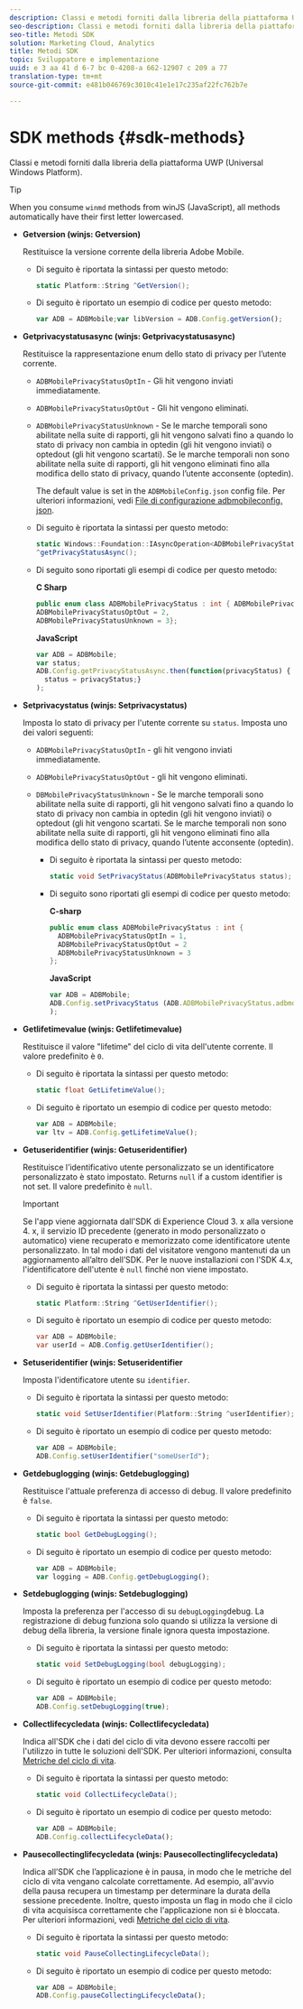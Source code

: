 ```yaml
---
description: Classi e metodi forniti dalla libreria della piattaforma UWP (Universal Windows Platform).
seo-description: Classi e metodi forniti dalla libreria della piattaforma UWP (Universal Windows Platform).
seo-title: Metodi SDK
solution: Marketing Cloud, Analytics
title: Metodi SDK
topic: Sviluppatore e implementazione
uuid: e 3 aa 41 d 6-7 bc 0-4208-a 662-12907 c 209 a 77
translation-type: tm+mt
source-git-commit: e481b046769c3010c41e1e17c235af22fc762b7e

---
```



# SDK methods {#sdk-methods}

Classi e metodi forniti dalla libreria della piattaforma UWP (Universal Windows Platform).

>[!TIP]
>
>When you consume `winmd` methods from winJS (JavaScript), all methods automatically have their first letter lowercased.

* **Getversion (winjs: Getversion)**

   Restituisce la versione corrente della libreria Adobe Mobile.

   * Di seguito è riportata la sintassi per questo metodo:

      ```csharp
      static Platform::String ^GetVersion();
      ```

   * Di seguito è riportato un esempio di codice per questo metodo:

      ```js
      var ADB = ADBMobile;var libVersion = ADB.Config.getVersion();
      ```

* **Getprivacystatusasync (winjs: Getprivacystatusasync)**

   Restituisce la rappresentazione enum dello stato di privacy per l’utente corrente.

   * `ADBMobilePrivacyStatusOptIn` - Gli hit vengono inviati immediatamente.
   * `ADBMobilePrivacyStatusOptOut` - Gli hit vengono eliminati.
   * `ADBMobilePrivacyStatusUnknown` - Se le marche temporali sono abilitate nella suite di rapporti, gli hit vengono salvati fino a quando lo stato di privacy non cambia in optedin (gli hit vengono inviati) o optedout (gli hit vengono scartati). Se le marche temporali non sono abilitate nella suite di rapporti, gli hit vengono eliminati fino alla modifica dello stato di privacy, quando l’utente acconsente (optedin).

      The default value is set in the `ADBMobileConfig.json` config file. Per ulteriori informazioni, vedi [File di configurazione adbmobileconfig. json](/help/universal-windows/c-configuration/c.json.md).

   * Di seguito è riportata la sintassi per questo metodo:

      ```csharp
      static Windows::Foundation::IAsyncOperation<ADBMobilePrivacyStatus>
      ^getPrivacyStatusAsync();
      ```

   * Di seguito sono riportati gli esempi di codice per questo metodo:

      **C Sharp**

      ```csharp
      public enum class ADBMobilePrivacyStatus : int { ADBMobilePrivacyStatusOptIn = 1, 
      ADBMobilePrivacyStatusOptOut = 2, 
      ADBMobilePrivacyStatusUnknown = 3};
      ```

      **JavaScript**

      ```javascript
      var ADB = ADBMobile;
      var status;
      ADB.Config.getPrivacyStatusAsync.then(function(privacyStatus) {
        status = privacyStatus;}
      );
      ```

* **Setprivacystatus (winjs: Setprivacystatus)**

   Imposta lo stato di privacy per l'utente corrente su `status`. Imposta uno dei valori seguenti:
   * `ADBMobilePrivacyStatusOptIn` - gli hit vengono inviati immediatamente.
   * `ADBMobilePrivacyStatusOptOut` - gli hit vengono eliminati.
   * `DBMobilePrivacyStatusUnknown` - Se le marche temporali sono abilitate nella suite di rapporti, gli hit vengono salvati fino a quando lo stato di privacy non cambia in optedin (gli hit vengono inviati) o optedout (gli hit vengono scartati. Se le marche temporali non sono abilitate nella suite di rapporti, gli hit vengono eliminati fino alla modifica dello stato di privacy, quando l’utente acconsente (optedin).

      * Di seguito è riportata la sintassi per questo metodo:

         ```csharp
         static void SetPrivacyStatus(ADBMobilePrivacyStatus status);
         ```

      * Di seguito sono riportati gli esempi di codice per questo metodo:

         **C-sharp**

         ```csharp
         public enum class ADBMobilePrivacyStatus : int { 
           ADBMobilePrivacyStatusOptIn = 1, 
           ADBMobilePrivacyStatusOptOut = 2
           ADBMobilePrivacyStatusUnknown = 3
         };
         ```

         **JavaScript**

         ```js
         var ADB = ADBMobile;
         ADB.Config.setPrivacyStatus (ADB.ADBMobilePrivacyStatus.adbmobilePrivacyStatusOptIn
         );
         ```

* **Getlifetimevalue (winjs: Getlifetimevalue)**

   Restituisce il valore "lifetime" del ciclo di vita dell'utente corrente. Il valore predefinito è `0`.

   * Di seguito è riportata la sintassi per questo metodo:

      ```csharp
      static float GetLifetimeValue(); 
      ```

   * Di seguito è riportato un esempio di codice per questo metodo:

      ```js
      var ADB = ADBMobile;
      var ltv = ADB.Config.getLifetimeValue();
      ```

* **Getuseridentifier (winjs: Getuseridentifier)**

   Restituisce l’identificativo utente personalizzato se un identificatore personalizzato è stato impostato. Returns `null` if a custom identifier is not set.
Il valore predefinito è `null`.

   >[!IMPORTANT]
   >
   >Se l'app viene aggiornata dall'SDK di Experience Cloud 3. x alla versione 4. x, il servizio ID precedente (generato in modo personalizzato o automatico) viene recuperato e memorizzato come identificatore utente personalizzato. In tal modo i dati del visitatore vengono mantenuti da un aggiornamento all’altro dell’SDK. Per le nuove installazioni con l'SDK 4.x, l'identificatore dell'utente è `null` finché non viene impostato.

   * Di seguito è riportata la sintassi per questo metodo:

      ```csharp
      static Platform::String ^GetUserIdentifier(); 
      ```

   * Di seguito è riportato un esempio di codice per questo metodo:

      ```csharp
      var ADB = ADBMobile;
      var userId = ADB.Config.getUserIdentifier(); 
      ```

* **Setuseridentifier (winjs: Setuseridentifier**

   Imposta l'identificatore utente su `identifier`.

   * Di seguito è riportata la sintassi per questo metodo:

      ```csharp
      static void SetUserIdentifier(Platform::String ^userIdentifier); 
      ```

   * Di seguito è riportato un esempio di codice per questo metodo:

      ```javascript
      var ADB = ADBMobile;
      ADB.Config.setUserIdentifier("someUserId");
      ```

* **Getdebuglogging (winjs: Getdebuglogging)**

   Restituisce l'attuale preferenza di accesso di debug. Il valore predefinito è `false`.

   * Di seguito è riportata la sintassi per questo metodo:

      ```csharp
      static bool GetDebugLogging();
      ```

   * Di seguito è riportato un esempio di codice per questo metodo:

      ```javascript
      var ADB = ADBMobile;
      var logging = ADB.Config.getDebugLogging();
      ```

* **Setdebuglogging (winjs: Setdebuglogging)**

   Imposta la preferenza per l'accesso di su `debugLogging`debug. La registrazione di debug funziona solo quando si utilizza la versione di debug della libreria, la versione finale ignora questa impostazione.

   * Di seguito è riportata la sintassi per questo metodo:

      ```csharp
      static void SetDebugLogging(bool debugLogging);
      ```

   * Di seguito è riportato un esempio di codice per questo metodo:

      ```js
      var ADB = ADBMobile;
      ADB.Config.setDebugLogging(true);
      ```

* **Collectlifecycledata (winjs: Collectlifecycledata)**

   Indica all'SDK che i dati del ciclo di vita devono essere raccolti per l'utilizzo in tutte le soluzioni dell'SDK. Per ulteriori informazioni, consulta  [Metriche del ciclo di vita](/help/universal-windows/metrics.md).

   * Di seguito è riportata la sintassi per questo metodo:

      ```csharp
      static void CollectLifecycleData();
      ```

   * Di seguito è riportato un esempio di codice per questo metodo:

      ```js
      var ADB = ADBMobile;
      ADB.Config.collectLifecycleData();
      ```

* **Pausecollectinglifecycledata (winjs: Pausecollectinglifecycledata)**

   Indica all’SDK che l’applicazione è in pausa, in modo che le metriche del ciclo di vita vengano calcolate correttamente. Ad esempio, all'avvio della pausa recupera un timestamp per determinare la durata della sessione precedente. Inoltre, questo imposta un flag in modo che il ciclo di vita acquisisca correttamente che l'applicazione non si è bloccata. Per ulteriori informazioni, vedi [Metriche del ciclo di vita](/help/universal-windows/metrics.md).

   * Di seguito è riportata la sintassi per questo metodo:

      ```csharp
      static void PauseCollectingLifecycleData();
      ```

   * Di seguito è riportato un esempio di codice per questo metodo:

      ```js
      var ADB = ADBMobile;
      ADB.Config.pauseCollectingLifecycleData(); 
      ```
